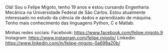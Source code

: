   Olá! Sou o Felipe Migoto, tenho 19 anos e estou cursando Engenharia Mecânica na Universidade Federal de São Carlos.
Estou atualmente interessado no estudo da ciência de dados e aprendizado de máquina.
Tenho mais conhecimento das linguagens Python, C e Matlab.

  Minhas redes sociais:
 Facebook: https://www.facebook.com/felipe.migoto.9
 Instagram: https://www.instagram.com/felipe.migoto/
 Linkedin: https://www.linkedin.com/in/felipe-migoto-0a698a20b/
